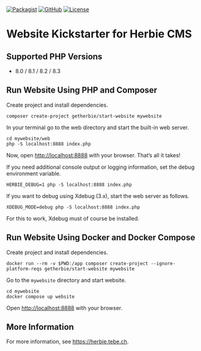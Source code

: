 [![Packagist](https://img.shields.io/packagist/dt/getherbie/start-website.svg)](https://packagist.org/packages/getherbie/start-website)
[![GitHub](https://img.shields.io/github/release/getherbie/start-website/all.svg)](https://github.com/getherbie/start-website/releases)
[![License](https://img.shields.io/badge/License-BSD%203--Clause-blue.svg)](https://github.com/getherbie/start-website/blob/master/LICENCE.md)

# Website Kickstarter for Herbie CMS

## Supported PHP Versions

- 8.0 / 8.1 / 8.2 / 8.3

## Run Website Using PHP and Composer

Create project and install dependencies.

    composer create-project getherbie/start-website mywebsite

In your terminal go to the web directory and start the built-in web server.

    cd mywebsite/web
    php -S localhost:8888 index.php

Now, open <http://localhost:8888> with your browser.
That’s all it takes!

If you need additional console output or logging information, set the debug environment variable.

    HERBIE_DEBUG=1 php -S localhost:8888 index.php

If you want to debug using Xdebug (3.x), start the web server as follows.

    XDEBUG_MODE=debug php -S localhost:8888 index.php

For this to work, Xdebug must of course be installed.

## Run Website Using Docker and Docker Compose

Create project and install dependencies.

    docker run --rm -v $PWD:/app composer create-project --ignore-platform-reqs getherbie/start-website mywebsite

Go to the `mywebsite` directory and start website.

    cd mywebsite
    docker compose up website

Open <http://localhost:8888> with your browser.

## More Information

For more information, see <https://herbie.tebe.ch>.
